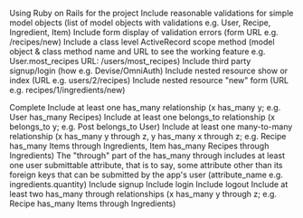 Using Ruby on Rails for the project
 Include reasonable validations for simple model objects (list of model objects with validations e.g. User, Recipe, Ingredient, Item)
  Include form display of validation errors (form URL e.g. /recipes/new)
 Include a class level ActiveRecord scope method (model object & class method name and URL to see the working feature e.g. User.most_recipes URL: /users/most_recipes)
 Include third party signup/login (how e.g. Devise/OmniAuth)
 Include nested resource show or index (URL e.g. users/2/recipes)
 Include nested resource "new" form (URL e.g. recipes/1/ingredients/new)

Complete 
 Include at least one has_many relationship (x has_many y; e.g. User has_many Recipes)
  Include at least one belongs_to relationship (x belongs_to y; e.g. Post belongs_to User)
  Include at least one many-to-many relationship (x has_many y through z, y has_many x through z; e.g. Recipe has_many Items through Ingredients, Item has_many Recipes through Ingredients)
   The "through" part of the has_many through includes at least one user submittable attribute, that is to say, some attribute other than its foreign keys that can be submitted by the app's user (attribute_name e.g. ingredients.quantity)
   Include signup
 Include login
 Include logout
  Include at least two has_many through relationships (x has_many y through z; e.g. Recipe has_many Items through Ingredients)